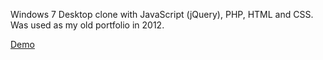 Windows 7 Desktop clone with JavaScript (jQuery), PHP, HTML and CSS. Was used as my old portfolio in 2012.

[Demo](https://www.whlr.dev/w7)